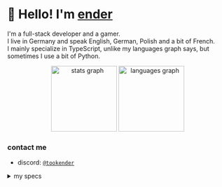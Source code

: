 # 👋 Hello! I'm [ender](https://github.com/tookender)
I'm a full-stack developer and a gamer.
<br>
I live in Germany and speak English, German, Polish and a bit of French.
<br>
I mainly specialize in TypeScript, unlike my languages graph says, but sometimes I use a bit of Python.
<br>
<div align="center">
  <img src="https://github-readme-stats.vercel.app/api?username=tookender&hide_title=false&hide_rank=false&show_icons=true&include_all_commits=true&count_private=true&disable_animations=false&theme=tokyonight&locale=en&hide_border=true" height="150" alt="stats graph"  />
  <img src="https://github-readme-stats.vercel.app/api/top-langs?username=tookender&locale=en&hide_title=false&layout=compact&card_width=320&langs_count=5&theme=tokyonight&hide_border=true" height="150" alt="languages graph"  />
</div>

### contact me
- discord: [`@tookender`](https://discord.com/users/1022842005920940063)

<details>
  <summary>my specs</summary>
  
  - CPU: [`AMD Ryezen 9 5950X`](https://www.amd.com/en/products/cpu/amd-ryzen-9-5950x)
  - CPU Cooler: [`Corsair H100i AIO`](https://www.corsair.com//p/cpu-coolers/cw-9060046-ww/icue-h100i-elite-capellix-liquid-cpu-cooler-cw-9060046-ww)
  - Motherboard: [`Rog Strix B550-E Gaming`](https://rog.asus.com/motherboards/rog-strix/rog-strix-b550-e-gaming-model/)
  - Memory: [`Corsair 64GB (4x16GB) 3200MHz`](https://www.corsair.com/p/memory/cmw64gx4m4e3200c16/vengeancea-rgb-pro-64gb-4-x-16gb-ddr4-dram-3200mhz-c16-memory-kit-a-black-cmw64gx4m4e3200c16)
  - Storage 1: [`x2 Samsung SSD 970 EVO Plus 1TB`](https://www.samsung.com/us/computing/memory-storage/solid-state-drives/ssd-970-evo-plus-nvme-m-2-1-tb-mz-v7s1t0b-am/)
  - Storage 2: [`x1 Samsung SSD 870 EVO 250GB`](https://www.samsung.com/us/computing/memory-storage/solid-state-drives/870-evo-sata-2-5-ssd-1tb-mz-77e1t0b-am/)
  - Video Card: [`Palit GeForce RTX 3080 Ti`](https://www.palit.com/palit/vgapro.php?id=4152)
  - Case: [`Corsair 5000D Airflow`](https://www.corsair.com/p/pc-cases/cc-9011210-ww/5000d-airflow-tempered-glass-mid-tower-atx-pc-case-black-cc-9011210-ww)
  - Power Supply: [`Corsair RMx 1000W 80+ Gold`](https://www.corsair.com/p/psu/cp-9020201-eu/rmx-series-rm1000x-1000-watt-80-plus-gold-fully-modular-atx-psu-eu-cp-9020201-eu)
  - Monitor: [`Samsung Odyssey G9 49" 240Hz 5120x1440`](https://www.samsung.com/ch/monitors/gaming/odyssey-g9-49-inch-240hz-1ms-curved-lc49g95tssrxen/)

  <details>
    <summary>setup pic</summary>
    taken on samsung s21+
    <br>
    <img src="https://cdn.korino.dev/u/RccUGq.jpg" height="360px" width="640px">
  </details>
</details>

